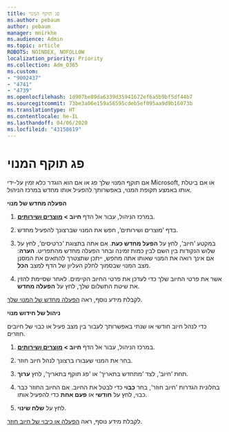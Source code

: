 ```yaml
---
title: פג תוקף המנוי
ms.author: pebaum
author: pebaum
manager: mnirkhe
ms.audience: Admin
ms.topic: article
ROBOTS: NOINDEX, NOFOLLOW
localization_priority: Priority
ms.collection: Adm_O365
ms.custom:
- "9002437"
- "4741"
- "4739"
ms.openlocfilehash: 1d907be89da6339d35941672ef6a5b9bf5df44b7
ms.sourcegitcommit: 73be3a06e159a56595cdeb5ef095aa9d9b16073b
ms.translationtype: HT
ms.contentlocale: he-IL
ms.lasthandoff: 04/06/2020
ms.locfileid: "43158619"
---
```

# <a name="subscription-expired"></a>פג תוקף המנוי

אם תוקף המנוי שלך פג או אם הוא הוגדר כלא זמין על-ידי Microsoft, או אם ביטלת אותו באמצע תקופת המנוי, באפשרותך להפעיל אותו מחדש במרכז הניהול.

**הפעלה מחדש של מנוי**

1. במרכז הניהול, עבור אל הדף **חיוב > [מוצרים ושירותים](https://go.microsoft.com/fwlink/p/?linkid=842054)**.

2. בדף ‘מוצרים ושירותים‘, חפש את המנוי שברצונך להפעיל מחדש.

3. במקטע ‘חיוב‘, לחץ על **הפעל מחדש כעת**.  אם אתה בתצוגת ‘כרטיסים‘, לחץ על שלוש הנקודות בין השם לבין כמות זמינה ובחר הפעלה מחדש מהתפריט. **הערה**: אם אינך רואה את המנוי שאותו אתה מחפש, ייתכן שתצטרך להתאים את המסנן מצב המנוי שבסמוך לחלק העליון של הדף למצב **הכל**.

4. אשר את פרטי החיוב שלך כדי לעדכן את פרטי החיוב הקיימים. לאחר שסיימת להזין את שיטת התשלום שלך, לחץ על **הפעלה מחדש**.

לקבלת מידע נוסף, ראה [הפעלה מחדש של המנוי שלך](https://docs.microsoft.com/office365/admin/subscriptions-and-billing/reactivate-your-subscription).

**ניהול של חידוש מנוי**

כדי לנהל חיוב חודשי או שנתי באפשרותך לעבור בין מצב פעיל או כבוי של חיובים חוזרים.

1. במרכז הניהול, עבור אל הדף **חיוב > [מוצרים ושירותים](https://go.microsoft.com/fwlink/p/?linkid=842054)**.

2. בחר את המנוי שעבורו ברצונך לנהל חיוב חוזר. 

3. תחת ‘חיוב‘, לצד ‘מתחדש בתאריך‘ או ‘פג תוקף בתאריך‘, לחץ **ערוך**.

4. בחלונית הגדרות ‘חיוב חוזר‘, בחר **כבוי** כדי לבטל את החיוב. אם החיוב החוזר כבר כבוי, לחץ על **חודשי** או **פעם אחת** כדי להפעיל אותו. 

5. לחץ על **שלח שינוי**.

לקבלת מידע נוסף, ראה [הפעלה או כיבוי של חיוב חוזר](https://docs.microsoft.com/office365/admin/subscriptions-and-billing/renew-your-subscription#turn-recurring-billing-off-or-on).
